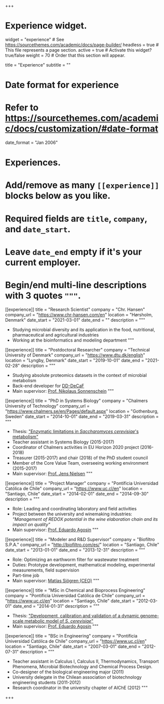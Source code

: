 +++
# Experience widget.
widget = "experience"  # See https://sourcethemes.com/academic/docs/page-builder/
headless = true  # This file represents a page section.
active = true  # Activate this widget? true/false
weight = 70  # Order that this section will appear.

title = "Experience"
subtitle = ""

# Date format for experience
#   Refer to https://sourcethemes.com/academic/docs/customization/#date-format
date_format = "Jan 2006"

# Experiences.
#   Add/remove as many `[[experience]]` blocks below as you like.
#   Required fields are `title`, `company`, and `date_start`.
#   Leave `date_end` empty if it's your current employer.
#   Begin/end multi-line descriptions with 3 quotes `"""`.
[[experience]]
  title = "Research Scientist"
  company = "Chr. Hansen"
  company_url = "https://www.chr-hansen.com/en"
  location = "Hørsholm, Denmark"
  date_start = "2021-03-01"
  date_end = ""
  description = """
  * Studying microbial diversity and its application in the food, nutritional, pharmaceutical and agricultural industries 
  * Working at the bioinformatics and modeling department
  """

[[experience]]
  title = "Postdoctoral Researcher"
  company = "Technical University of Denmark"
  company_url = "https://www.dtu.dk/english"
  location = "Lyngby, Denmark"
  date_start = "2019-10-01"
  date_end = "2021-02-28"
  description = """
  * Studying absolute proteomics datasets in the context of microbial metabolism
  * Back-end developer for [DD-DeCaF](http://dd-decaf.eu/)
  * Main supervisor: [Prof. Nikolaus Sonnenschein](https://www.dtu.dk/english/service/phonebook/person?id=87972&tab=1)
  """

[[experience]]
  title = "PhD in Systems Biology"
  company = "Chalmers University of Technology"
  company_url = "https://www.chalmers.se/en/Pages/default.aspx"
  location = "Gothenburg, Sweden"
  date_start = "2014-10-01"
  date_end = "2019-03-31"
  description = """
  * Thesis: ["Enzymatic limitations in _Saccharomyces cerevisiae_'s metabolism"](https://research.chalmers.se/publication/508870)
  * Teacher assistant in Systems Biology (2015-2017)
  * Coordinator of Chalmers activities in EU Horizon 2020 project (2016-2018)
  * Treasurer (2015-2017) and chair (2018) of the PhD student council
  * Member of the Core Value Team, overseeing working environment (2015-2017)
  * Main supervisor: [Prof. Jens Nielsen](https://bioinnovationinstitute.com/team/jens-nielsen/)
  """

[[experience]]
  title = "Project Manager"
  company = "Pontificia Universidad Católica de Chile"
  company_url = "https://www.uc.cl/en"
  location = "Santiago, Chile"
  date_start = "2014-02-01"
  date_end = "2014-09-30"
  description = """
  * Role: Leading and coordinating laboratory and field activities
  * Project between the university and winemaking industries: _"Management of REDOX potential in the wine elaboration chain and its impact on quality"_
  * Main supervisor: [Prof. Eduardo Agosin](https://www.ing.uc.cl/en/academicos-e-investigadores/eduardo-agosin-trumper/)
  """

[[experience]]
  title = "Modeler and R&D Supervisor"
  company = "Biofiltro S.P.A."
  company_url = "http://biofiltro.com/es/"
  location = "Santiago, Chile"
  date_start = "2013-01-01"
  date_end = "2013-12-31"
  description = """
  * Role: Optimizing an earthworm filter for wastewater treatment
  * Duties: Prototype development, mathematical modeling, experimental measurements, field supervision
  * Part-time job
  * Main supervisor: [Matías Sjögren (CEO)](https://www.linkedin.com/in/matias-sjogren-023a9a12/)
  """

[[experience]]
  title = "MSc in Chemical and Bioprocess Engineering"
  company = "Pontificia Universidad Católica de Chile"
  company_url = "https://www.uc.cl/en"
  location = "Santiago, Chile"
  date_start = "2012-03-01"
  date_end = "2014-01-31"
  description = """
  * Thesis: ["Development, calibration and validation of a dynamic genome-scale metabolic model of _S. cerevisiae_"](https://repositorio.uc.cl/handle/11534/2965)
  * Main supervisor: [Prof. Eduardo Agosin](https://www.ing.uc.cl/en/academicos-e-investigadores/eduardo-agosin-trumper/)
  """

[[experience]]
  title = "BSc in Engineering"
  company = "Pontificia Universidad Católica de Chile"
  company_url = "https://www.uc.cl/en"
  location = "Santiago, Chile"
  date_start = "2007-03-01"
  date_end = "2012-07-31"
  description = """
  * Teacher assistant in Calculus I, Calculus II, Thermodynamics, Transport Phenomena, Microbial Biotechnology and Chemical Process Design.
  * Co-designer of the biological engineering major (2011)
  * University delegate in the Chilean association of biotechnology engineering students (2011-2012)
  * Research coordinator in the university chapter of AIChE (2012)
  """

+++
